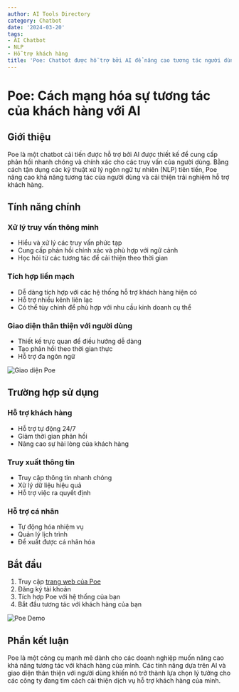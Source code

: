 ```yaml
---
author: AI Tools Directory
category: Chatbot
date: '2024-03-20'
tags:
- AI Chatbot
- NLP
- Hỗ trợ khách hàng
title: 'Poe: Chatbot được hỗ trợ bởi AI để nâng cao tương tác người dùng'
---
```


# Poe: Cách mạng hóa sự tương tác của khách hàng với AI

## Giới thiệu

Poe là một chatbot cải tiến được hỗ trợ bởi AI được thiết kế để cung cấp phản hồi nhanh chóng và chính xác cho các truy vấn của người dùng. Bằng cách tận dụng các kỹ thuật xử lý ngôn ngữ tự nhiên (NLP) tiên tiến, Poe nâng cao khả năng tương tác của người dùng và cải thiện trải nghiệm hỗ trợ khách hàng.

## Tính năng chính

### Xử lý truy vấn thông minh
- Hiểu và xử lý các truy vấn phức tạp
- Cung cấp phản hồi chính xác và phù hợp với ngữ cảnh
- Học hỏi từ các tương tác để cải thiện theo thời gian

### Tích hợp liền mạch
- Dễ dàng tích hợp với các hệ thống hỗ trợ khách hàng hiện có
- Hỗ trợ nhiều kênh liên lạc
- Có thể tùy chỉnh để phù hợp với nhu cầu kinh doanh cụ thể

### Giao diện thân thiện với người dùng
- Thiết kế trực quan để điều hướng dễ dàng
- Tạo phản hồi theo thời gian thực
- Hỗ trợ đa ngôn ngữ

![Giao diện Poe](/imgs/poe/interface.jpg)

## Trường hợp sử dụng

### Hỗ trợ khách hàng
- Hỗ trợ tự động 24/7
- Giảm thời gian phản hồi
- Nâng cao sự hài lòng của khách hàng

### Truy xuất thông tin
- Truy cập thông tin nhanh chóng
- Xử lý dữ liệu hiệu quả
- Hỗ trợ việc ra quyết định

### Hỗ trợ cá nhân
- Tự động hóa nhiệm vụ
- Quản lý lịch trình
- Đề xuất được cá nhân hóa

## Bắt đầu

1. Truy cập [trang web của Poe](https://poe.com)
2. Đăng ký tài khoản
3. Tích hợp Poe với hệ thống của bạn
4. Bắt đầu tương tác với khách hàng của bạn

![Poe Demo](/imgs/poe/demo.jpg)

## Phần kết luận

Poe là một công cụ mạnh mẽ dành cho các doanh nghiệp muốn nâng cao khả năng tương tác với khách hàng của mình. Các tính năng dựa trên AI và giao diện thân thiện với người dùng khiến nó trở thành lựa chọn lý tưởng cho các công ty đang tìm cách cải thiện dịch vụ hỗ trợ khách hàng của mình.